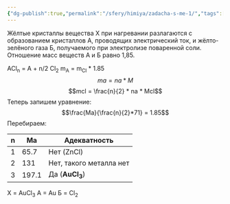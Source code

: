 ```yaml
---
{"dg-publish":true,"permalink":"/sfery/himiya/zadacha-s-me-1/","tags":["Неорганика"]}
---
```


Жёлтые кристаллы вещества Х при нагревании разлагаются с образованием кристаллов А, проводящих электрический ток, и жёлто-зелёного газа Б, получаемого при электролизе поваренной соли. Отношение масс веществ А и Б равно 1,85. 

ACl<sub>n</sub> = A + n/2 Cl<sub>2</sub>
m<sub>A</sub> = m<sub>Cl</sub> * 1.85
$$ma = na * M$$
$$mcl = \frac{n}{2} * na * Mcl$$
Теперь запишем уравнение:
$$\frac{Ma}{\frac{n}{2}*71} = 1.85$$
Перебираем: 

| n   | Ma    | Адекватность              |
| --- | ----- | ------------------------- |
| 1   | 65.7  | Нет (ZnCl)                |
| 2   | 131   | Нет, такого металла нет   |
| 3   | 197.1 | Да (**AuCl<sub>3</sub>**) |


Х = AuCl<sub>3</sub>
A = Au
Б = Cl<sub>2</sub>